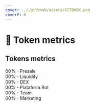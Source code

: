 ```yaml
---
cover: ../.gitbook/assets/GITBOOK.png
coverY: 0
---
```


# 🔹 Token metrics

## Tokens metrics&#x20;

00% - Presale\
00% - Liquidity\
00% - DEX\
00% - Plataform Bot\
00% - Team\
00% - Marketing

